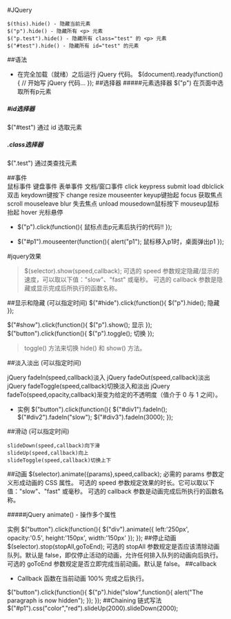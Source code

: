 #JQuery

    $(this).hide() - 隐藏当前元素
    $("p").hide() - 隐藏所有 <p> 元素
    $("p.test").hide() - 隐藏所有 class="test" 的 <p> 元素
    $("#test").hide() - 隐藏所有 id="test" 的元素

##语法
- 在完全加载（就绪）之后运行 jQuery 代码。
   $(document).ready(function(){
   // 开始写 jQuery 代码...
  });
##选择器
#####元素选择器
   $("p")    在页面中选取所有p元素
##### #id选择器 
   $("#test")  通过 id 选取元素
##### .class选择器
   $(".test")  通过类查找元素

##事件  
        鼠标事件               键盘事件             表单事件 	         文档/窗口事件
        click 	            keypress            submit 	               load
        dblclick双击 	    keydown键按下      	change                 resize
        mouseenter  	    keyup键抬起 	        focus 获取焦点          scroll
        mouseleave 	  	                        blur 失去焦点	       unload
        mousedown鼠标按下
        mouseup鼠标抬起
        hover 光标悬停
 -  $("p").click(function(){
      鼠标点击p元素后执行的代码!!
   });
   
 -  $("#p1").mouseenter(function(){
     alert("p1");  鼠标移入p1时，桌面弹出p1
   });
   
#jquery效果

> $(selector).show(speed,callback);
  可选的 speed 参数规定隐藏/显示的速度，可以取以下值："slow"、"fast" 或毫秒。 
  可选的 callback 参数是隐藏或显示完成后所执行的函数名称。
  
##显示和隐藏       (可以指定时间)
  $("#hide").click(function(){
        $("p").hide(); 隐藏
  });
  
  $("#show").click(function(){
          $("p").show();  显示
  });
  $("button").click(function(){
    $("p").toggle();  切换
  });
  > toggle() 方法来切换 hide() 和 show() 方法。

    
##淡入淡出        (可以指定时间)

  jQuery fadeIn(speed,callback)淡入
  jQuery fadeOut(speed,callback)淡出
  jQuery fadeToggle(speed,callback)切换淡入和淡出
  jQuery fadeTo(speed,opacity,callback)渐变为给定的不透明度（值介于 0 与 1 之间）。
  
- 实例 $("button").click(function(){
          $("#div1").fadeIn();
          $("#div2").fadeIn("slow");
          $("#div3").fadeIn(3000);
       });

##滑动       (可以指定时间)

    slideDown(speed,callback)向下滑
    slideUp(speed,callback)向上
    slideToggle(speed,callback)切换上下
##动画
$(selector).animate({params},speed,callback);
必需的 params 参数定义形成动画的 CSS 属性。
可选的 speed 参数规定效果的时长。它可以取以下值："slow"、"fast" 或毫秒。
可选的 callback 参数是动画完成后所执行的函数名称。

#####jQuery animate() - 操作多个属性

实例
$("button").click(function(){
  $("div").animate({
    left:'250px',
    opacity:'0.5',
    height:'150px',
    width:'150px'
  });
});
##停止动画
 $(selector).stop(stopAll,goToEnd);
可选的 stopAll 参数规定是否应该清除动画队列。默认是 false，即仅停止活动的动画，允许任何排入队列的动画向后执行。
可选的 goToEnd 参数规定是否立即完成当前动画。默认是 false。
##callback
- Callback 函数在当前动画 100% 完成之后执行。
   
$("button").click(function(){
  $("p").hide("slow",function(){
    alert("The paragraph is now hidden");
  });
});
##Chaining 链式写法
$("#p1").css("color","red").slideUp(2000).slideDown(2000);


